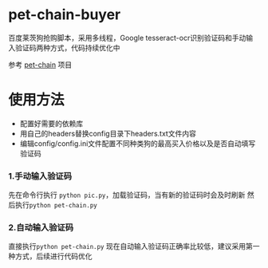 # pet-chain-buyer
百度莱茨狗抢购脚本，采用多线程，Google tesseract-ocr识别验证码和手动输入验证码两种方式，代码持续优化中

参考 [pet-chain](https://github.com/yanwii/pet-chain) 项目

# 使用方法
- 配置好需要的依赖库
- 用自己的headers替换config目录下headers.txt文件内容
- 编辑config/config.ini文件配置不同种类狗的最高买入价格以及是否自动填写验证码

### 1.手动输入验证码
先在命令行执行 `python pic.py`，加载验证码，当有新的验证码时会及时刷新
然后执行`python pet-chain.py`
### 2.自动输入验证码
直接执行`python pet-chain.py`
现在自动输入验证码正确率比较低，建议采用第一种方式，后续进行代码优化
